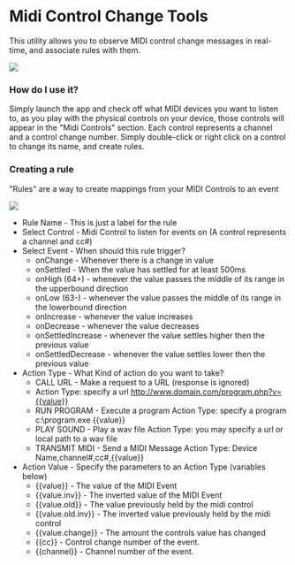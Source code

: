 # Midi Control Change Tools #

This utility allows you to observe MIDI control change messages in real-time, and associate rules with them.

![](http://www.openstatic.org/miditools/miditools.gif)

### How do I use it? ###
Simply launch the app and check off what MIDI devices you want to listen to, as you play with the physical controls on your device, those controls will appear in the "Midi Controls" section. Each control represents a channel and a control change number. Simply double-click or right click on a control to change its name, and create rules.

### Creating a rule ###
"Rules" are a way to create mappings from your MIDI Controls to an event

![](http://www.openstatic.org/miditools/rule.png)

- Rule Name - This is just a label for the rule
- Select Control - Midi Control to listen for events on (A control represents a channel and cc#)
- Select Event - When should this rule trigger?
	- onChange - Whenever there is a change in value
	- onSettled - When the value has settled for at least 500ms
	- onHigh (64+) - whenever the value passes the middle of its range in the upperbound direction
	- onLow (63-) - whenever the value passes the middle of its range in the lowerbound direction
	- onIncrease - whenever the value increases
	- onDecrease - whenever the value decreases
	- onSettledIncrease - whenever the value settles higher then the previous value
	- onSettledDecrease - whenever the value settles lower then the previous value
- Action Type - What Kind of action do you want to take?
	- CALL URL - Make a request to a URL (response is ignored)
	- Action Type: specify a url http://www.domain.com/program.php?v={{value}}
	- RUN PROGRAM - Execute a program
	  Action Type: specify a program c:\program.exe {{value}}
	- PLAY SOUND - Play a wav file
	  Action Type: you may specify a url or local path to a wav file
	- TRANSMIT MIDI - Send a MIDI Message
	  Action Type: Device Name,channel#,cc#,{{value}}
- Action Value - Specify the parameters to an Action Type (variables below)
	- {{value}} - The value of the MIDI Event
	- {{value.inv}} - The inverted value of the MIDI Event
	- {{value.old}} - The value previously held by the midi control
	- {{value.old.inv}} - The inverted value previously held by the midi control
	- {{value.change}} - The amount the controls value has changed
	- {{cc}} - Control change number of the event.
	- {{channel}} - Channel number of the event.

